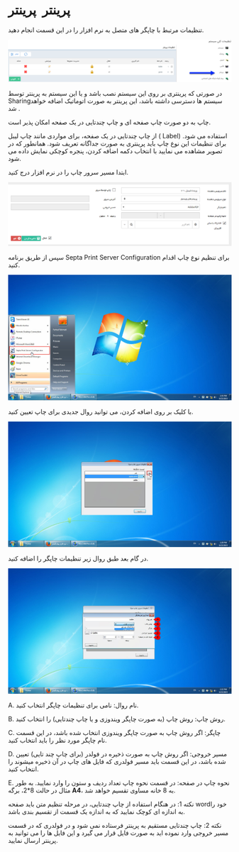 # پرینتر       **پرینتر**

تنظیمات مرتبط با چاپگر های متصل به نرم افزار را در این قسمت انجام دهید.

![](Printer/printer.png)

در صورتی که پرینتری بر روی این سیستم نصب باشد و یا این سیستم به پرینتر توسط Sharingسیستم ها دسترسی داشته باشد، این پرینتر به صورت اتوماتیک اضافه خواهد شد .

چاپ به دو صورت چاپ صفحه ای و چاپ چندتایی در یک صفحه امکان پذیر است.

از چاپ چندتایی در یک صفحه، برای مواردی مانند چاپ لیبل ( Label) استفاده می شود. برای تنظیمات این نوع چاپ باید پرینتری به صورت جداگانه تعریف شود. همانطور که در تصویر مشاهده می نمایید با انتخاب دکمه اضافه کردن، پنجره کوچکی نمایش داده می شود.

ابتدا مسیر سرور چاپ را در نرم افزار درج کنید.

![](Printer/printer2.png)

سپس از طریق برنامه Septa Print Server Configuration برای تنظیم نوع چاپ اقدام کنید.

![](Printer/printer3.jpg)

با کلیک بر روی اضافه کردن، می توانید روال جدیدی برای چاپ تعیین کنید.

![](Printer/printer4.jpg)

در گام بعد طبق روال زیر تنظیمات چاپگر را اضافه کنید.

![](Printer/printer6.jpg)

A. نام روال: نامی برای تنظیمات چاپگر انتخاب کنید.

B. روش چاپ: روش چاپ (به صورت چاپگر ویندوزی و یا چاپ چندتایی) را انتخاب کنید.

C. چاپگر: اگر روش چاپ به صورت چاپگر ویندوزی انتخاب شده باشد، در این قسمت نام چاپگر مورد نظر را باید انتخاب کنید. 

D. مسیر خروجی: اگر روش چاپ به صورت ذخیره در فولدر (برای چاپ چند تایی) تعیین شده باشد، در این قسمت باید مسیر فولدری که فایل های چاپ در آن ذخیره میشوند را انتخاب کنید.

E. نحوه چاپ در صفحه: در قسمت نحوه چاپ تعداد ردیف و ستون را وارد نمایید. به طور مثال در حالت 8\*2، برگه **A4**، به 8 خانه مساوی تقسیم خواهد شد.

نکته 1: در هنگام استفاده از چاپ چندتایی، در مرحله تنظیم متن باید صفحه wordخود را به اندازه ای کوچک نمایید که به اندازه یک قسمت از تقسیم بندی باشد.

نکته 2: چاپ چندتایی مستقیم به پرینتر فرستاده نمی شود و در فولدری که در قسمت مسیر خروجی وارد نموده اید به صورت فایل قرار می گیرد و این فایل ها را می توانید به پرینتر ارسال نمایید.
